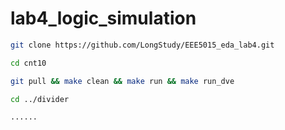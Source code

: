 # lab4_logic_simulation

```bash
git clone https://github.com/LongStudy/EEE5015_eda_lab4.git

cd cnt10

git pull && make clean && make run && make run_dve

cd ../divider

......
```